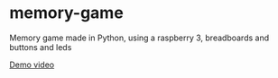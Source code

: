 # memory-game

Memory game made in Python, using a raspberry 3, breadboards and buttons and leds

[Demo video](https://www.youtube.com/watch?v=jv1ZQ4PSmk4)

